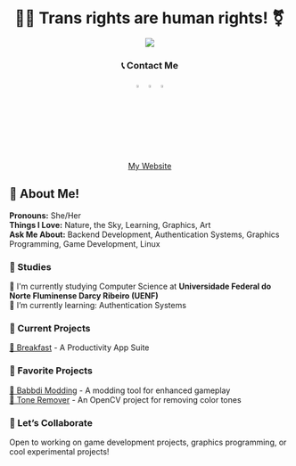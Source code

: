 <h1 align="center">🏳️‍⚧️ Trans rights are human rights! ⚧️</h1>
<div align="center">
  <a href="https://github.com/MintzyG">
    <img src="https://komarev.com/ghpvc/?username=MintzyG&label=Profile%20Visits&color=blue&style=for-the-badge">
  </a>
</div>
<h3 align="center">📞 Contact Me</h3>
<div align="center">
  <a href="https://steamcommunity.com/id/MintzyG/"><img src="https://upload.wikimedia.org/wikipedia/commons/8/83/Steam_icon_logo.svg" width="3.5%"></a>
  <a href="https://www.linkedin.com/in/sophia-hoffmann-%F0%9F%8C%88-269132241/"><img src="https://img.icons8.com/color/48/000000/linkedin.png" width="3.5%"></a>
  <a href="mailto:ericbraga2000@gmail.com"><img src="https://img.icons8.com/fluent/48/000000/gmail.png" width="3.5%"></a>
</div>
<div align="center">
  <a href="https://mintzyg.github.io/Cloudy/">My Website</a>
</div>
<h2>👩 About Me!</h2>
<p>
  <strong>Pronouns:</strong> She/Her <br>
  <strong>Things I Love:</strong> Nature, the Sky, Learning, Graphics, Art <br>
  <strong>Ask Me About:</strong> Backend Development, Authentication Systems, Graphics Programming, Game Development, Linux
</p>
<h3>📖 Studies</h3>
<p>
  🔭 I'm currently studying Computer Science at <strong>Universidade Federal do Norte Fluminense Darcy Ribeiro (UENF)</strong> <br>
  🌱 I’m currently learning: Authentication Systems
</p>
<h3>🔨 Current Projects</h3>
<p>
  <a href="https://github.com/MintzyG/breakfast">🍞 Breakfast</a> - A Productivity App Suite
</p>
<h3>🌟 Favorite Projects</h3>
<p>
  <a href="https://github.com/MintzyG/babbdi-modding">🔧 Babbdi Modding</a> - A modding tool for enhanced gameplay <br>
  <a href="https://github.com/MintzyG/ToneRemover-OpenCV">🌈 Tone Remover</a> - An OpenCV project for removing color tones
</p>
<h3>🤝 Let’s Collaborate</h3>
<p>
  Open to working on game development projects, graphics programming, or cool experimental projects!
</p>
